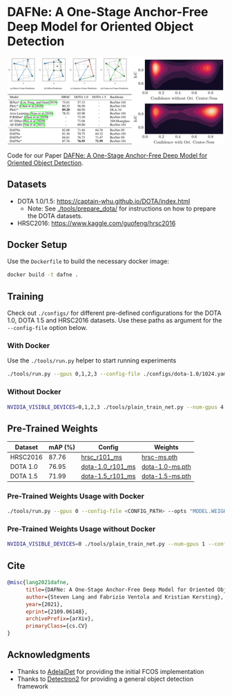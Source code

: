 # DAFNe: A One-Stage Anchor-Free Deep Model for Oriented Object Detection

<img src="./res/header.png"/>

Code for our Paper [DAFNe: A One-Stage Anchor-Free Deep Model for Oriented Object Detection](https://arxiv.org/abs/2109.06148).

## Datasets

- DOTA 1.0/1.5: https://captain-whu.github.io/DOTA/index.html
  - Note: See [./tools/prepare_dota/](./tools/prepare_dota/) for instructions on how to prepare the DOTA datasets.
- HRSC2016: https://www.kaggle.com/guofeng/hrsc2016

## Docker Setup

Use the `Dockerfile` to build the necessary docker image:

``` bash
docker build -t dafne .
```

## Training

Check out `./configs/` for different pre-defined configurations for the DOTA 1.0, DOTA 1.5 and HRSC2016 datasets. Use these paths as argument for the `--config-file` option below.


### With Docker

Use the `./tools/run.py` helper to start running experiments

``` bash
./tools/run.py --gpus 0,1,2,3 --config-file ./configs/dota-1.0/1024.yaml
```

### Without Docker

``` bash
NVIDIA_VISIBLE_DEVICES=0,1,2,3 ./tools/plain_train_net.py --num-gpus 4 --config-file ./configs/dota-1.0/1024.yaml
```

## Pre-Trained Weights

| Dataset  | mAP (%) | Config                                                          | Weights                                                                                               |
|----------|---------|-----------------------------------------------------------------|-------------------------------------------------------------------------------------------------------|
| HRSC2016 | 87.76   | [hrsc_r101_ms](./configs/pre-trained/hrsc_r101_ms.yaml)         | [hrsc-ms.pth](https://drive.google.com/file/d/1mzqcPTADlLpOJCTSanaweG-mgAbHtSOX/view?usp=sharing)     |
| DOTA 1.0 | 76.95   | [dota-1.0_r101_ms](./configs/pre-trained/dota-1.0_r101_ms.yaml) | [dota-1.0-ms.pth](https://drive.google.com/file/d/1-lgSLhKQSZBogI2YD0r64wjJV6k2xL4E/view?usp=sharing) |
| DOTA 1.5 | 71.99   | [dota-1.5_r101_ms](./configs/pre-trained/dota-1.5_r101_ms.yaml) | [dota-1.5-ms.pth](https://drive.google.com/file/d/1MQbTngieoWh-DcJL-z55RnI3PUNeSvBv/view?usp=sharing) |


### Pre-Trained Weights Usage with Docker

``` bash
./tools/run.py --gpus 0 --config-file <CONFIG_PATH> --opts "MODEL.WEIGHTS <WEIGHTS_PATH>"
```

### Pre-Trained Weights Usage without Docker

``` bash
NVIDIA_VISIBLE_DEVICES=0 ./tools/plain_train_net.py --num-gpus 1 --config-file <CONFIG_PATH> MODEL.WEIGHTS <WEIGHTS_PATH>
```

## Cite

``` bibtex
@misc{lang2021dafne,
      title={DAFNe: A One-Stage Anchor-Free Deep Model for Oriented Object Detection}, 
      author={Steven Lang and Fabrizio Ventola and Kristian Kersting},
      year={2021},
      eprint={2109.06148},
      archivePrefix={arXiv},
      primaryClass={cs.CV}
}
```


## Acknowledgments

- Thanks to [AdelaiDet](https://github.com/aim-uofa/AdelaiDet) for providing the initial FCOS implementation
- Thanks to [Detectron2](https://github.com/facebookresearch/detectron2) for providing a general object detection framework
